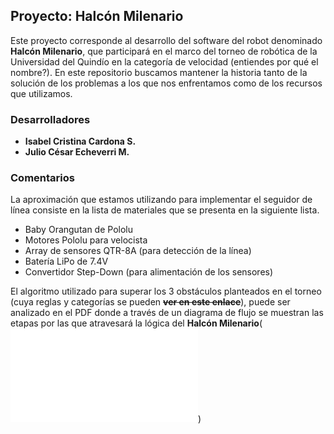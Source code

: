 ## Proyecto: Halcón Milenario

Este proyecto corresponde al desarrollo del software del robot denominado **Halcón Milenario**, que participará en el marco del torneo de robótica de la Universidad del Quindío en la categoría de velocidad (entiendes por qué el nombre?). En este repositorio buscamos mantener la historia tanto de la solución de los problemas a los que nos enfrentamos como de los recursos que utilizamos.


### Desarrolladores
*	**Isabel Cristina Cardona S.**
*	**Julio César Echeverri M.**


### Comentarios
La aproximación que estamos utilizando para implementar el seguidor de línea consiste en la lista de materiales que se presenta en la siguiente lista.

* Baby Orangutan de Pololu
* Motores Pololu para velocista
* Array de sensores QTR-8A (para detección de la línea)
* Batería LiPo de 7.4V
* Convertidor Step-Down (para alimentación de los sensores)

El algoritmo utilizado para superar los 3 obstáculos planteados en el torneo (cuya reglas y categorías se pueden **~~ver en este enlace~~**), puede ser analizado en el PDF donde a través de un diagrama de flujo se muestran las etapas por las que atravesará la lógica del **Halcón Milenario**(![Click Aquí](Diagrama_de_Flujo.pdf))

